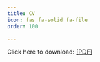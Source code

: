 ```yaml
---
title: CV
icon: fas fa-solid fa-file
order: 100

--- 
```


Click here to download: [[PDF]](/assets/cv.pdf)